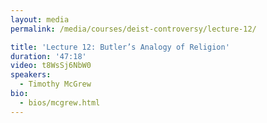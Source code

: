 ```yaml
---
layout: media
permalink: /media/courses/deist-controversy/lecture-12/

title: 'Lecture 12: Butler’s Analogy of Religion'
duration: '47:18'
video: t8WsSj6NbW0
speakers:
  - Timothy McGrew
bio:
  - bios/mcgrew.html
---
```

